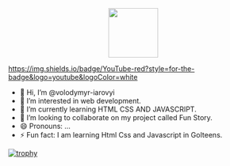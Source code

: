<div id="header" align="center">
  <img src="https://media.giphy.com/media/M9gbBd9nbDrOTu1Mqx/giphy.gif" width="100"/>
</div>

https://img.shields.io/badge/YouTube-red?style=for-the-badge&logo=youtube&logoColor=white
- 👋 Hi, I’m @volodymyr-iarovyi
- 👀 I’m interested in web development.
- 🌱 I’m currently learning HTML CSS AND JAVASCRIPT.  
- 💞️ I’m looking to collaborate on my project called Fun Story.
- 😄 Pronouns: ...
- ⚡ Fun fact: I am learning Html Css and Javascript in GoIteens.

<!---
volodymyr-iarovyi/volodymyr-iarovyi is a ✨ special ✨ repository because its `README.md` (this file) appears on your GitHub profile.
You can click the Preview link to take a look at your changes.
--->

[![trophy](https://github-profile-trophy.vercel.app/?username=volodymyr-iarovyi&title=Stars,Followers,Commits,Repositories,MultipleLang,PullRequest&theme=onedark)](https://github.com/ryo-ma/github-profile-trophy)
